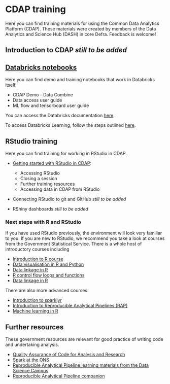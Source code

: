# CDAP training
Here you can find training materials for using the Common Data Analytics Platform (CDAP). These materials were created by members of the Data Analytics and Science Hub (DASH) in core Defra. Feedback is welcome!

## Introduction to CDAP *still to be added*  



## [Databricks notebooks](https://github.com/Defra-Data-Science-Centre-of-Excellence/CDAP_demo_notebooks/tree/main/Databricks_notebooks)

Here you can find demo and training notebooks that work in Databricks itself.  
- CDAP Demo - Data Combine   
- Data access user guide  
- ML flow and tensorboard user guide  

You can access the Databricks documentation [here](https://docs.microsoft.com/en-gb/azure/databricks/).

To access Databricks Learning, follow the steps outlined [here](https://github.com/Defra-Data-Science-Centre-of-Excellence/CDAP_training/blob/main/Databricks_notebooks/DEFRA%20-%20Free%20Learning%20Path%20Registration%20Instructions%20(1).pdf).


## RStudio training

Here you can find training for working in RStudio in CDAP.  

- [Getting started with RStudio in CDAP](https://studious-fortnight-b9bc26d6.pages.github.io/rstudio_in_cdap/getting_started):  
    - Accessing RStudio 
    - Closing a session  
    - Further training resources
    - Accessing data in CDAP from RStudio  

- Connecting RStudio to git and GitHub *still to be added*  

- RShiny dashboards *still to be added*  


### Next steps with R and RStudio  


If you have used RStudio previously, the environment will look very familiar to you. If you are new to RStudio, we recommend you take a look at courses from the Government Statistical Service. There is a whole host of introductory courses including  
- [Introduction to R course](https://gss.civilservice.gov.uk/training/introduction-to-r/)    
- [Data visualisation in R and Python](https://analysisfunction.civilservice.gov.uk/training/data-visualisation-in-r-and-python/)  
- [Data linkage in R](https://analysisfunction.civilservice.gov.uk/training/data-linkage-in-r/)  
- [R control flow loops and functions](https://analysisfunction.civilservice.gov.uk/training/r-control-flow-loops-and-functions/)  
- [Data linkage in R](https://analysisfunction.civilservice.gov.uk/training/introduction-to-sparklyr/)   



There are also more advanced courses:  
- [Introduction to sparklyr](https://analysisfunction.civilservice.gov.uk/training/introduction-to-sparklyr/)  
- [Introduction to Reproducible Analytical Pipelines (RAP)](https://analysisfunction.civilservice.gov.uk/training/introduction-to-reproducible-analytical-pipelines-rap/)  
- [Machine learning in R](https://analysisfunction.civilservice.gov.uk/training/machine-learning-in-r/) 


## Further resources

These government resources are relevant for good practice of writing code and undertaking analysis.  

- [Quality Assurance of Code for Analysis and Research](https://best-practice-and-impact.github.io/qa-of-code-guidance/intro.html)
- [Spark at the ONS](https://best-practice-and-impact.github.io/ons-spark/intro.html)  
- [Reproducible Analytical Pipeline learning materials from the Data Science Campus](https://github.com/datasciencecampus/gov-uk-rap-materials)  
- [Reproducible Analytical Pipeline companion](https://ukgovdatascience.github.io/rap_companion/)
